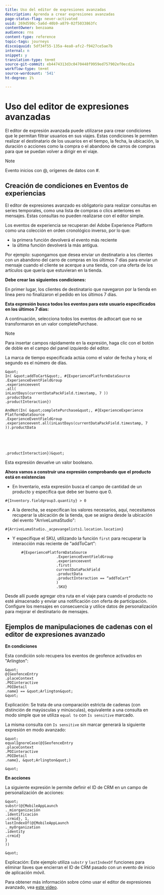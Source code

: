```yaml
---
title: Uso del editor de expresiones avanzadas
description: Aprenda a crear expresiones avanzadas
page-status-flag: never-activated
uuid: 269d590c-5a6d-40b9-a879-02f5033863fc
contentOwner: benzaama
audience: rns
content-type: reference
topic-tags: journeys
discoiquuid: 5df34f55-135a-4ea8-afc2-f9427ce5ae7b
internal: n
snippet: y
translation-type: tm+mt
source-git-commit: eb4474313d3c0470448f9959ed757902ef0ecd2a
workflow-type: tm+mt
source-wordcount: '541'
ht-degree: 1%

---
```



# Uso del editor de expresiones avanzadas

El editor de expresión avanzada puede utilizarse para crear condiciones que le permitan filtrar usuarios en sus viajes. Estas condiciones le permiten realizar el destinatario de los usuarios en el tiempo, la fecha, la ubicación, la duración o acciones como la compra o el abandono de carros de compras para que se puedan volver a dirigir en el viaje.

>[!NOTE]
>
>Evento inicios con @, orígenes de datos con #.

## Creación de condiciones en Eventos de experiencias

El editor de expresiones avanzado es obligatorio para realizar consultas en series temporales, como una lista de compras o clics anteriores en mensajes. Estas consultas no pueden realizarse con el editor simple.

Los eventos de experiencia se recuperan del Adobe Experience Platform como una colección en orden cronológico inverso, por lo que:

* la primera función devolverá el evento más reciente
* la última función devolverá la más antigua.

Por ejemplo: supongamos que desea enviar un destinatario a los clientes con un abandono del carro de compras en los últimos 7 días para enviar un mensaje cuando el cliente se acerque a una tienda, con una oferta de los artículos que quería que estuvieran en la tienda.

**Debe crear las siguientes condiciones:**

En primer lugar, los clientes de destinatario que navegaron por la tienda en línea pero no finalizaron el pedido en los últimos 7 días.

<!--**This expression looks for a specified value in a string value:**

`In (“addToCart”, #{field reference from experience event})`-->

**Esta expresión busca todos los eventos para este usuario especificados en los últimos 7 días:**

A continuación, selecciona todos los eventos de adtocart que no se transformaron en un valor completePurchase.

>[!NOTE]
>
>Para insertar campos rápidamente en la expresión, haga clic con el botón de doble en el campo del panel izquierdo del editor.

La marca de tiempo especificada actúa como el valor de fecha y hora; el segundo es el número de días.

    &quot;
    In( &quot;addToCart&quot;, #{ExperiencePlatformDataSource
    .ExperienceEventFieldGroup
    .experienceevent
    .all(
    inLastDays(currentDataPackField.timestamp, 7 ))
    .productData
    .productInteraction})
    
    AndNot(In( &quot;completePurchase&quot;, #{ExperienceExperience PlatformDataSource
    .ExperienceEventFieldGroup
    .experienceevent.all(inLastDays(currentDataPackField.timestamp, 7 )).productData
    
    
    
    
    
    .productInteraction})&quot;

Esta expresión devuelve un valor booleano.

**Ahora vamos a construir una expresión comprobando que el producto está en existencias**

* En Inventario, esta expresión busca el campo de cantidad de un producto y especifica que debe ser bueno que 0.

`#{Inventory.fieldgroup3.quantity} > 0`

* A la derecha, se especifican los valores necesarios, aquí, necesitamos recuperar la ubicación de la tienda, que se asigna desde la ubicación del evento &quot;ArriveLumaStudio&quot;:

`#{ArriveLumaStudio._acpevangelists1.location.location}`

* Y especifique el SKU, utilizando la función `first` para recuperar la interacción más reciente de &quot;addToCart&quot;:

   ```
       #{ExperiencePlatformDataSource
                       .ExperienceEventFieldGroup
                       .experienceevent
                       .first(
                       currentDataPackField
                       .productData
                       .productInteraction == “addToCart”
                       )
                       .SKU}
   ```

Desde allí puede agregar otra ruta en el viaje para cuando el producto no esté almacenado y enviar una notificación con oferta de participación. Configure los mensajes en consecuencia y utilice datos de personalización para mejorar el destinatario de mensajes.

## Ejemplos de manipulaciones de cadenas con el editor de expresiones avanzado

**En condiciones**

Esta condición solo recupera los eventos de geofence activados en &quot;Arlington&quot;:

    &quot;
    @{GeofenceEntry
    .placeContext
    .POIinteractive
    .POIDetail
    .name} == &quot;Arlington&quot;
    &quot;

Explicación: Se trata de una comparación estricta de cadenas (con distinción de mayúsculas y minúsculas), equivalente a una consulta en modo simple que se utiliza `equal to` con `Is sensitive` marcado.

La misma consulta con `Is sensitive` sin marcar generará la siguiente expresión en modo avanzado:

    &quot;
    equalIgnoreCase(@{GeofenceEntry
    .placeContext
    .POIinteractive
    .POIDetail
    .name}, &quot;Arlington&quot;)
    
    &quot;

**En acciones**

La siguiente expresión le permite definir el ID de CRM en un campo de personalización de acciones:

    &quot;
    substr(@{MobileAppLaunch
    ._miorganización
    .identificación
    .crmid}, 1,
    lastIndexOf(@{MobileAppLaunch
    ._myOrganization
    .identity
    .crmid}
    }
    ))
    
    &quot;

Explicación: Este ejemplo utiliza `substr` y `lastIndexOf` funciones para eliminar llaves que encierran el ID de CRM pasado con un evento de inicio de aplicación móvil.

Para obtener más información sobre cómo usar el editor de expresiones avanzado, vea [este vídeo](https://docs.adobe.com/content/help/en/platform-learn/tutorials/journey-orchestration/create-a-journey.html).
